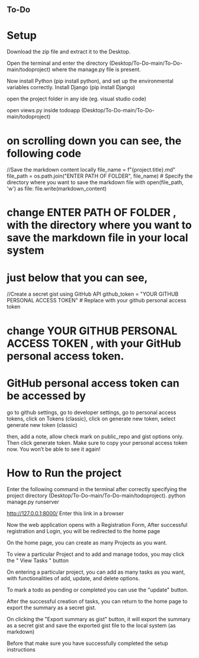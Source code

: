 ## To-Do

# Setup

  Download the zip file and extract it to the Desktop.
  
  Open the terminal and enter the directory (Desktop/To-Do-main/To-Do-main/todoproject) where the manage.py file is present.

  Now install Python  (pip install python), and set up the environmental variables correctly.
  Install Django (pip install Django)

  open the project folder in any ide (eg. visual studio code)
  
  open views.py inside todoapp (Desktop/To-Do-main/To-Do-main/todoproject)

  # on scrolling down you can see, the following code

  //Save the markdown content locally
  file_name = f"{project.title}.md"
  file_path = os.path.join("ENTER PATH OF FOLDER", file_name)  # Specify the directory where you want to save the markdown file
  with open(file_path, 'w') as file:
      file.write(markdown_content)

  # change ENTER PATH OF FOLDER , with the directory where you want to save the markdown file in your local system

  # just below that you can see,

  //Create a secret gist using GitHub API
  github_token = "YOUR GITHUB PERSONAL ACCESS TOKEN"  #  Replace with your github personal access token
   
  # change YOUR GITHUB PERSONAL ACCESS TOKEN , with  your GitHub personal access token. 
  
  # GitHub personal access token can be accessed by
  go to github settings, go to developer settings, go to personal access tokens, click on Tokens (classic),
  click on generate new token, select generate new token (classic)

  then, add a note,  allow check mark on public_repo and gist  options only. Then click generate token.
  Make sure to copy your personal access token now. You won’t be able to see it again!
  

# How to Run the project

  Enter the following command in the terminal after correctly specifying the project directory (Desktop/To-Do-main/To-Do-main/todoproject).
    python manage.py runserver

   http://127.0.0.1:8000/   Enter this link in a browser

   Now the web application opens with a Registration Form,
   After successful registration and Login, you will be redirected to the home page

   On the home page, you can create as many Projects as you want.

   To view a particular Project and to add and manage todos, you may click the " View Tasks " button

   On entering a particular project, you can add as many tasks as you want, with functionalities of add, update, and delete options.

   To mark a todo as pending or completed you can use the "update" button.

   After the successful creation of tasks, you can return to the home page to export the summary as a secret gist.

   On clicking the "Export summary as gist" button, it will export the summary as a secret gist and save the 
   exported gist file to the local system (as markdown)

   Before that make sure you have successfully completed the setup instructions

  
  

